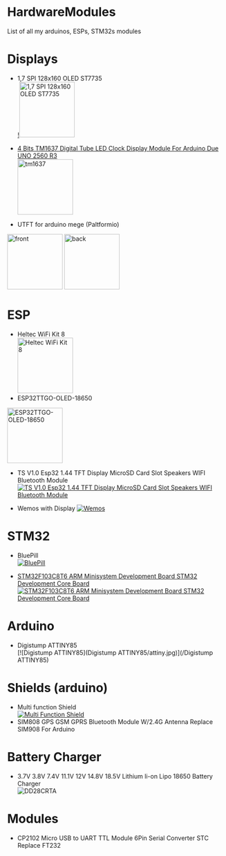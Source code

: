 # HardwareModules
List of all my arduinos, ESPs, STM32s modules

# Displays
* 1,7 SPI 128x160 OLED ST7735 <br/>
[!<img src="Displays/1,7_SPI_128x160_OLED_ST7735/1.8TFT-Display-V1.0-Pin-Out.png" alt="1,7 SPI 128x160 OLED ST7735" width="128" height="128">](/Displays/1,7_SPI_128x160_OLED_ST7735)

* <a href="/Displays/TM1637"> 4 Bits TM1637 Digital Tube LED Clock Display Module For Arduino Due UNO 2560 R3 <br/> <img alt="tm1637" src="Displays/TM1637/images/tm1637.jpg" width="128" height="128"></a>

* UTFT for arduino mege (Paltformio) <br/>
<img alt="front" src="Displays/UTFT/images/front.jpg" width="128" height="128">
<img alt="back" src="Displays/UTFT/images/back.jpg" width="128" height="128">



# ESP
* Heltec WiFi Kit 8 <br/> <img alt="Heltec WiFi Kit 8" src="HELTEC/heltec_front.jpg" width="128" height="128">
* ESP32TTGO-OLED-18650 <br/>
<img alt="ESP32TTGO-OLED-18650" src="ESP32TTGO-OLED-18650/TTGO_ESP32_LiOn.jpg" width="128" height="128">


* TS V1.0 Esp32 1.44 TFT Display MicroSD Card Slot Speakers WIFI Bluetooth Module [![TS V1.0 Esp32 1.44 TFT Display MicroSD Card Slot Speakers WIFI Bluetooth Module](TTGO/s-l1600.jpg)](/TTGO)

* Wemos with Display [![Wemos](Wemos-32-With-OLED/Wemos%2032%20(2).jpg)](/Wemos-32-With-OLED)

# STM32
* BluePill<br/> [![BluePill](STM32/BluePill/800px-STM32_Blue_Pill_perspective.jpg)](/BluePill)

* [STM32F103C8T6 ARM Minisystem Development Board STM32 Development Core Board<br/>
![STM32F103C8T6 ARM Minisystem Development Board STM32 Development Core Board](STM32/STM32F103C8T6_ARM_Development_Board/front.jpg)](/STM32/STM32F103C8T6_ARM_Development_Board)

# Arduino

* Digistump ATTINY85 <br/>[![Digistump ATTINY85](Digistump ATTINY85/attiny.jpg)](/Digistump ATTINY85)

# Shields (arduino)
* Multi function Shield <br/>[![Multi Function Shield](Multi_Function_Shield/shield.jpg)](/Multi_Function_Shield)
* SIM808 GPS GSM GPRS Bluetooth Module W/2.4G Antenna Replace SIM908 For Arduino

# Battery Charger
* 3.7V 3.8V 7.4V 11.1V 12V 14.8V 18.5V Lithium li-on Lipo 18650 Battery Charger<br/> ![DD28CRTA](/Battery_Charger/DD28CRTA/s-l1600.jpg)

# Modules
* CP2102 Micro USB to UART TTL Module 6Pin Serial Converter STC Replace FT232
